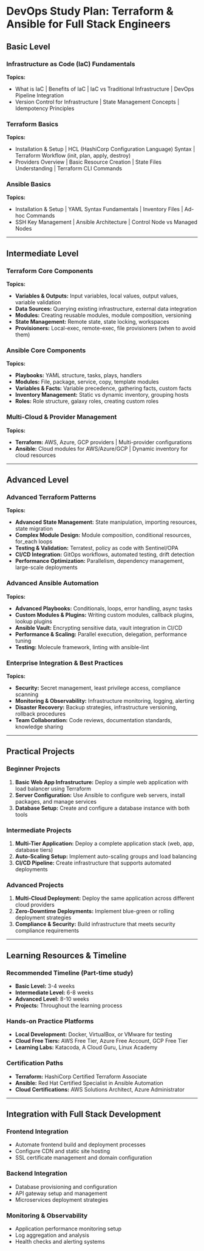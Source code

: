# DevOps Study Plan: Terraform & Ansible for Full Stack Engineers

## **Basic Level**

### **Infrastructure as Code (IaC) Fundamentals**
**Topics:**
- What is IaC | Benefits of IaC | IaC vs Traditional Infrastructure | DevOps Pipeline Integration
- Version Control for Infrastructure | State Management Concepts | Idempotency Principles

### **Terraform Basics**
**Topics:**
- Installation & Setup | HCL (HashiCorp Configuration Language) Syntax | Terraform Workflow (init, plan, apply, destroy)
- Providers Overview | Basic Resource Creation | State Files Understanding | Terraform CLI Commands

### **Ansible Basics**
**Topics:**
- Installation & Setup | YAML Syntax Fundamentals | Inventory Files | Ad-hoc Commands
- SSH Key Management | Ansible Architecture | Control Node vs Managed Nodes

---

## **Intermediate Level**

### **Terraform Core Components**
**Topics:**
- **Variables & Outputs:** Input variables, local values, output values, variable validation
- **Data Sources:** Querying existing infrastructure, external data integration
- **Modules:** Creating reusable modules, module composition, versioning
- **State Management:** Remote state, state locking, workspaces
- **Provisioners:** Local-exec, remote-exec, file provisioners (when to avoid them)

### **Ansible Core Components**
**Topics:**
- **Playbooks:** YAML structure, tasks, plays, handlers
- **Modules:** File, package, service, copy, template modules
- **Variables & Facts:** Variable precedence, gathering facts, custom facts
- **Inventory Management:** Static vs dynamic inventory, grouping hosts
- **Roles:** Role structure, galaxy roles, creating custom roles

### **Multi-Cloud & Provider Management**
**Topics:**
- **Terraform:** AWS, Azure, GCP providers | Multi-provider configurations
- **Ansible:** Cloud modules for AWS/Azure/GCP | Dynamic inventory for cloud resources

---

## **Advanced Level**

### **Advanced Terraform Patterns**
**Topics:**
- **Advanced State Management:** State manipulation, importing resources, state migration
- **Complex Module Design:** Module composition, conditional resources, for_each loops
- **Testing & Validation:** Terratest, policy as code with Sentinel/OPA
- **CI/CD Integration:** GitOps workflows, automated testing, drift detection
- **Performance Optimization:** Parallelism, dependency management, large-scale deployments

### **Advanced Ansible Automation**
**Topics:**
- **Advanced Playbooks:** Conditionals, loops, error handling, async tasks
- **Custom Modules & Plugins:** Writing custom modules, callback plugins, lookup plugins
- **Ansible Vault:** Encrypting sensitive data, vault integration in CI/CD
- **Performance & Scaling:** Parallel execution, delegation, performance tuning
- **Testing:** Molecule framework, linting with ansible-lint

### **Enterprise Integration & Best Practices**
**Topics:**
- **Security:** Secret management, least privilege access, compliance scanning
- **Monitoring & Observability:** Infrastructure monitoring, logging, alerting
- **Disaster Recovery:** Backup strategies, infrastructure versioning, rollback procedures
- **Team Collaboration:** Code reviews, documentation standards, knowledge sharing

---

## **Practical Projects**

### **Beginner Projects**
1. **Basic Web App Infrastructure:** Deploy a simple web application with load balancer using Terraform
2. **Server Configuration:** Use Ansible to configure web servers, install packages, and manage services
3. **Database Setup:** Create and configure a database instance with both tools

### **Intermediate Projects**
1. **Multi-Tier Application:** Deploy a complete application stack (web, app, database tiers)
2. **Auto-Scaling Setup:** Implement auto-scaling groups and load balancing
3. **CI/CD Pipeline:** Create infrastructure that supports automated deployments

### **Advanced Projects**
1. **Multi-Cloud Deployment:** Deploy the same application across different cloud providers
2. **Zero-Downtime Deployments:** Implement blue-green or rolling deployment strategies
3. **Compliance & Security:** Build infrastructure that meets security compliance requirements

---

## **Learning Resources & Timeline**

### **Recommended Timeline (Part-time study)**
- **Basic Level:** 3-4 weeks
- **Intermediate Level:** 6-8 weeks  
- **Advanced Level:** 8-10 weeks
- **Projects:** Throughout the learning process

### **Hands-on Practice Platforms**
- **Local Development:** Docker, VirtualBox, or VMware for testing
- **Cloud Free Tiers:** AWS Free Tier, Azure Free Account, GCP Free Tier
- **Learning Labs:** Katacoda, A Cloud Guru, Linux Academy

### **Certification Paths**
- **Terraform:** HashiCorp Certified Terraform Associate
- **Ansible:** Red Hat Certified Specialist in Ansible Automation
- **Cloud Certifications:** AWS Solutions Architect, Azure Administrator

---

## **Integration with Full Stack Development**

### **Frontend Integration**
- Automate frontend build and deployment processes
- Configure CDN and static site hosting
- SSL certificate management and domain configuration

### **Backend Integration**
- Database provisioning and configuration
- API gateway setup and management
- Microservices deployment strategies

### **Monitoring & Observability**
- Application performance monitoring setup
- Log aggregation and analysis
- Health checks and alerting systems
